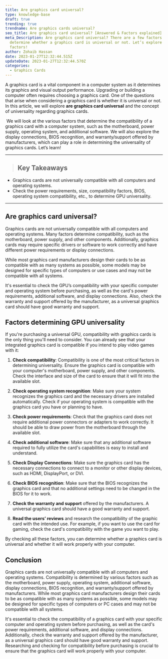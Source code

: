 ```yaml
---
title: Are graphics card universal?
type: knowledge-base
draft: true
trending: true
trendname: Are graphics cards universal?
seo_title: Are graphics card universal? [Answered & Factors explained]
meta_Description: Are graphics card universal? There are a few factors that
  determine whether a graphics card is universal or not. Let’s explore such
  factors!
author: Zohaib Hassan
date: 2023-01-27T12:32:44.515Z
updateDate: 2023-01-27T12:32:44.570Z
categories:
  - Graphics Cards
---
```

A graphics card is a vital component in a computer system as it determines its graphics and visual output performance. Upgrading or building a computer often requires choosing a graphics card. One of the questions that arise when considering a graphics card is whether it is universal or not. In this article, we will explore **are graphics card universal** and the concept of universality regarding graphics cards.

 We will look at the various factors that determine the compatibility of a graphics card with a computer system, such as the motherboard, power supply, operating system, and additional software. We will also explore the display connections, BIOS recognition, and warranty/support offered by manufacturers, which can play a role in determining the universality of graphics cards. Let’s learn!

- - -

> ## Key Takeaways

* Graphics cards are not universally compatible with all computers and operating systems.
* Check the power requirements, size, compatibility factors, BIOS, operating system compatibility, etc., to determine GPU universality.

- - -

## Are graphics card universal?

Graphics cards are not universally compatible with all computers and operating systems. Many factors determine compatibility, such as the motherboard, power supply, and other components. Additionally, graphics cards may require specific drivers or software to work correctly and have different power requirements or display connections.

While most graphics card manufacturers design their cards to be as compatible with as many systems as possible, some models may be designed for specific types of computers or use cases and may not be compatible with all systems.

It's essential to check the GPU’s compatibility with your specific computer and operating system before purchasing, as well as the card's power requirements, additional software, and display connections. Also, check the warranty and support offered by the manufacturer, as a universal graphics card should have good warranty and support.

## Factors determining GPU universality

If you're purchasing a universal GPU, compatibility with graphics cards is the only thing you'll need to consider. You can already see that your integrated graphics card is compatible if you intend to play video games with it:

1. **Check compatibility**: Compatibility is one of the most critical factors in determining universality. Ensure the graphics card is compatible with your computer's motherboard, power supply, and other components. Check the interface and size of the card to ensure that it will fit into the available slot.


2. **Check operating system recognition**: Make sure your system recognizes the graphics card and the necessary drivers are installed automatically. Check if your operating system is compatible with the graphics card you have or planning to have.


3. **Check power requirements**: Check that the graphics card does not require additional power connectors or adapters to work correctly. It should be able to draw power from the motherboard through the available slot.


4. **Check additional software**: Make sure that any additional software required to fully utilize the card's capabilities is easy to install and understand.


5. **Check Display Connections**: Make sure the graphics card has the necessary connections to connect to a monitor or other display devices, such as HDMI, DisplayPort, or DVI.


6. **Check BIOS recognition**: Make sure that the BIOS recognizes the graphics card and that no additional settings need to be changed in the BIOS for it to work.


7. **Check the warranty and support** offered by the manufacturers. A universal graphics card should have a good warranty and support.


8. **Read the users’ reviews** and research the compatibility of the graphic card with the intended use. For example, if you want to use the card for gaming, check the card's compatibility with the game you want to play.

By checking all these factors, you can determine whether a graphics card is universal and whether it will work properly with your computer.

## Conclusion

Graphics cards are not universally compatible with all computers and operating systems. Compatibility is determined by various factors such as the motherboard, power supply, operating system, additional software, display connections, BIOS recognition, and warranty/support offered by manufacturers. While most graphics card manufacturers design their cards to be as compatible with as many systems as possible, some models may be designed for specific types of computers or PC cases and may not be compatible with all systems. 

It's essential to check the compatibility of a graphics card with your specific computer and operating system before purchasing, as well as the card's power requirements, additional software, and display connections. Additionally, check the warranty and support offered by the manufacturer, as a universal graphics card should have good warranty and support. Researching and checking for compatibility before purchasing is crucial to ensure that the graphics card will work properly with your computer.